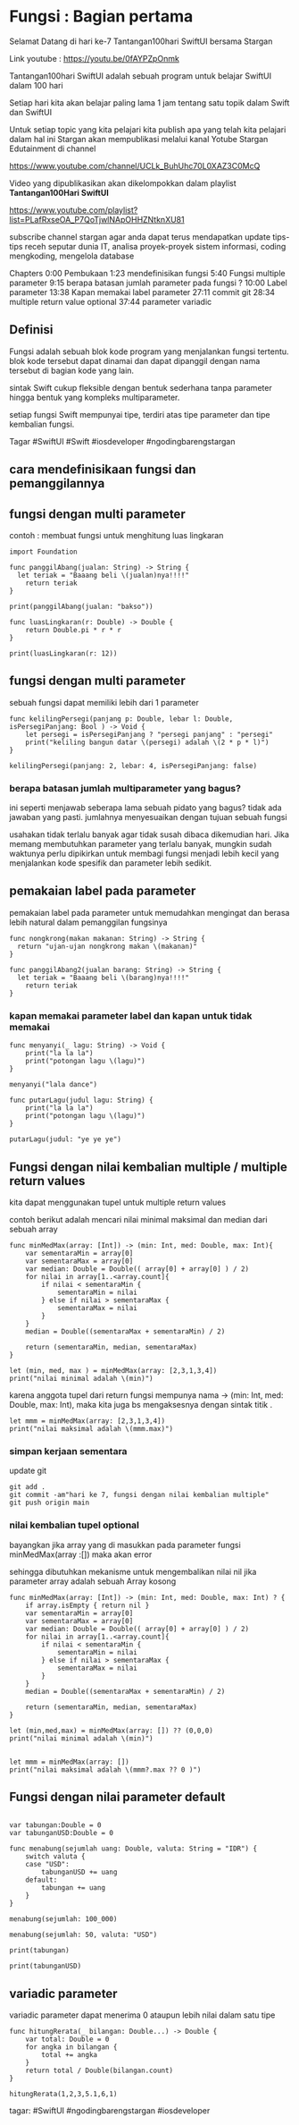 # Fungsi : Bagian pertama

Selamat Datang di hari ke-7 Tantangan100hari SwiftUI bersama Stargan

Link youtube : <https://youtu.be/0fAYPZpOnmk>

Tantangan100hari SwiftUI adalah sebuah program untuk belajar SwiftUI dalam 100 hari

Setiap hari kita akan belajar paling lama 1 jam tentang satu topik dalam Swift dan SwiftUI

Untuk setiap topic yang kita pelajari kita publish apa yang telah kita pelajari dalam hal ini Stargan akan mempublikasi melalui kanal Yotube Stargan Edutainment di channel

<https://www.youtube.com/channel/UCLk_BuhUhc70L0XAZ3C0McQ>

Video yang dipublikasikan akan dikelompokkan dalam playlist **Tantangan100Hari SwiftUI**

<https://www.youtube.com/playlist?list=PLafRxseOA_P7QoTjwlNApOHHZNtknXU81>

subscribe channel stargan agar anda dapat terus mendapatkan update tips-tips receh seputar dunia IT,
analisa proyek-proyek sistem informasi, coding mengkoding, mengelola database

Chapters
0:00 Pembukaan
1:23 mendefinisikan fungsi
5:40 Fungsi multiple parameter
9:15 berapa batasan jumlah parameter pada fungsi ?
10:00 Label parameter
13:38 Kapan memakai label parameter
27:11 commit git
28:34 multiple return value optional
37:44 parameter variadic


## Definisi

Fungsi adalah sebuah blok kode program yang menjalankan fungsi tertentu. blok kode tersebut dapat dinamai dan dapat dipanggil dengan nama tersebut di bagian kode yang lain.

sintak Swift cukup fleksible dengan bentuk sederhana tanpa parameter hingga bentuk yang kompleks multiparameter.

setiap fungsi Swift mempunyai tipe, terdiri atas tipe parameter dan tipe kembalian fungsi.

Tagar #SwiftUI #Swift #iosdeveloper #ngodingbarengstargan

## cara mendefinisikaan fungsi dan pemanggilannya

## fungsi dengan multi parameter

contoh : membuat fungsi untuk menghitung luas lingkaran

```
import Foundation

func panggilAbang(jualan: String) -> String {
  let teriak = "Baaang beli \(jualan)nya!!!!"
    return teriak
}

print(panggilAbang(jualan: "bakso"))

func luasLingkaran(r: Double) -> Double {
    return Double.pi * r * r
}

print(luasLingkaran(r: 12))
```

## fungsi dengan multi parameter

sebuah fungsi dapat memiliki lebih dari 1 parameter

```
func kelilingPersegi(panjang p: Double, lebar l: Double, isPersegiPanjang: Bool ) -> Void {
    let persegi = isPersegiPanjang ? "persegi panjang" : "persegi"
    print("keliling bangun datar \(persegi) adalah \(2 * p * l)")
}

kelilingPersegi(panjang: 2, lebar: 4, isPersegiPanjang: false)
```

### berapa batasan jumlah multiparameter yang bagus?

ini seperti menjawab seberapa lama sebuah pidato yang bagus? tidak ada jawaban yang pasti.
jumlahnya menyesuaikan dengan tujuan sebuah fungsi

usahakan tidak terlalu banyak agar tidak susah dibaca dikemudian hari. Jika memang membutuhkan parameter yang terlalu banyak, mungkin sudah waktunya perlu dipikirkan untuk membagi fungsi menjadi lebih kecil yang menjalankan kode spesifik dan parameter lebih sedikit.


## pemakaian label pada parameter

pemakaian label pada parameter untuk memudahkan mengingat dan berasa lebih natural dalam pemanggilan fungsinya

```
func nongkrong(makan makanan: String) -> String {
  return "ujan-ujan nongkrong makan \(makanan)"
}

func panggilAbang2(jualan barang: String) -> String {
  let teriak = "Baaang beli \(barang)nya!!!!"
    return teriak
}
```
### kapan memakai parameter label dan kapan untuk tidak memakai

```
func menyanyi(_ lagu: String) -> Void {
    print("la la la")
    print("potongan lagu \(lagu)")
}

menyanyi("lala dance")

func putarLagu(judul lagu: String) {
    print("la la la")
    print("potongan lagu \(lagu)")
}

putarLagu(judul: "ye ye ye")

```

## Fungsi dengan nilai kembalian multiple / multiple return values

kita dapat menggunakan tupel untuk multiple return values

contoh berikut adalah mencari nilai minimal maksimal dan median dari sebuah array

```
func minMedMax(array: [Int]) -> (min: Int, med: Double, max: Int){
    var sementaraMin = array[0]
    var sementaraMax = array[0]
    var median: Double = Double(( array[0] + array[0] ) / 2)
    for nilai in array[1..<array.count]{
        if nilai < sementaraMin {
            sementaraMin = nilai
        } else if nilai > sementaraMax {
            sementaraMax = nilai
        }
    }
    median = Double((sementaraMax + sementaraMin) / 2)

    return (sementaraMin, median, sementaraMax)
}

let (min, med, max ) = minMedMax(array: [2,3,1,3,4])
print("nilai minimal adalah \(min)")
```

karena anggota tupel dari return fungsi mempunya nama -> (min: Int, med: Double, max: Int), maka kita juga bs mengaksesnya dengan sintak titik .

```
let mmm = minMedMax(array: [2,3,1,3,4])
print("nilai maksimal adalah \(mmm.max)")
```

### simpan kerjaan sementara
update git

```
git add .
git commit -am"hari ke 7, fungsi dengan nilai kembalian multiple"
git push origin main
```

### nilai kembalian tupel optional

bayangkan jika array yang di masukkan pada parameter fungsi minMedMax(array :[])
maka akan error

sehingga dibutuhkan mekanisme untuk mengembalikan nilai nil jika parameter array adalah sebuah Array kosong

```
func minMedMax(array: [Int]) -> (min: Int, med: Double, max: Int) ? {
    if array.isEmpty { return nil }
    var sementaraMin = array[0]
    var sementaraMax = array[0]
    var median: Double = Double(( array[0] + array[0] ) / 2)
    for nilai in array[1..<array.count]{
        if nilai < sementaraMin {
            sementaraMin = nilai
        } else if nilai > sementaraMax {
            sementaraMax = nilai
        }
    }
    median = Double((sementaraMax + sementaraMin) / 2)

    return (sementaraMin, median, sementaraMax)
}

let (min,med,max) = minMedMax(array: []) ?? (0,0,0)
print("nilai minimal adalah \(min)")


let mmm = minMedMax(array: [])
print("nilai maksimal adalah \(mmm?.max ?? 0 )")

```

## Fungsi dengan nilai parameter default

```

var tabungan:Double = 0
var tabunganUSD:Double = 0

func menabung(sejumlah uang: Double, valuta: String = "IDR") {
    switch valuta {
    case "USD":
        tabunganUSD += uang
    default:
        tabungan += uang
    }
}

menabung(sejumlah: 100_000)

menabung(sejumlah: 50, valuta: "USD")

print(tabungan)

print(tabunganUSD)
```

## variadic parameter

variadic parameter dapat menerima 0 ataupun lebih nilai dalam satu tipe

```
func hitungRerata(_ bilangan: Double...) -> Double {
    var total: Double = 0
    for angka in bilangan {
        total += angka
    }
    return total / Double(bilangan.count)
}

hitungRerata(1,2,3,5.1,6,1)
```


tagar: #SwiftUI #ngodingbarengstargan #iosdeveloper

